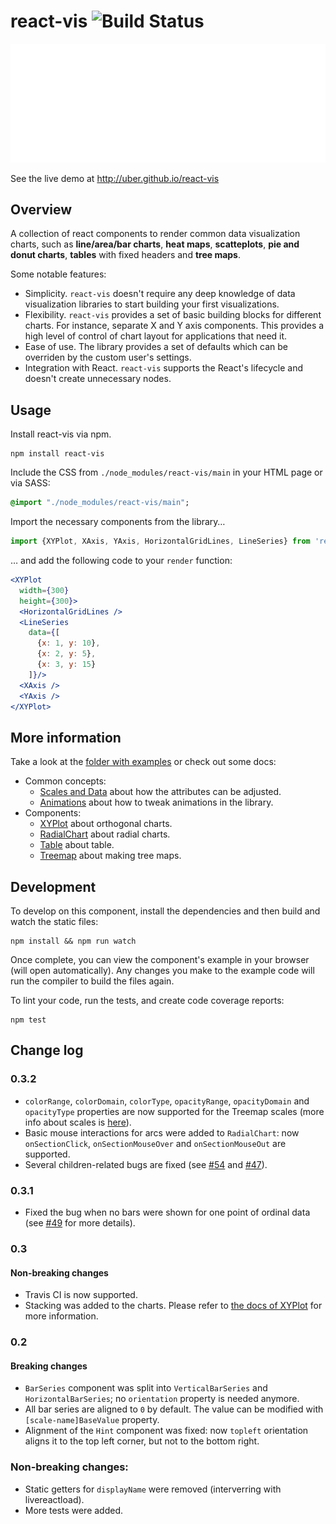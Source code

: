 # react-vis ![Build Status](https://travis-ci.org/uber/react-vis.svg?branch=master)

![Demo of XYPlot](docs/assets/react-vis.gif?raw=true)

See the live demo at http://uber.github.io/react-vis

## Overview

A collection of react components to render common data visualization charts, such as **line/area/bar charts**, **heat maps**, **scatteplots**, **pie and donut charts**, **tables** with fixed headers and **tree maps**.

Some notable features:

- Simplicity. `react-vis` doesn't require any deep knowledge of data visualization libraries to start building your first visualizations.
- Flexibility. `react-vis` provides a set of basic building blocks for different charts. For instance, separate X and Y axis components. This provides a high level of control of chart layout for applications that need it.
- Ease of use. The library provides a set of defaults which can be overriden by the custom user's settings.
- Integration with React. `react-vis` supports the React's lifecycle and doesn't create unnecessary nodes.

## Usage

Install react-vis via npm.

```shell
npm install react-vis
```

Include the CSS from `./node_modules/react-vis/main` in your HTML page or via SASS:
```sass
@import "./node_modules/react-vis/main";
```

Import the necessary components from the library&hellip;

```jsx
import {XYPlot, XAxis, YAxis, HorizontalGridLines, LineSeries} from 'react-vis';
```

&hellip; and add the following code to your `render` function:

```jsx
<XYPlot
  width={300}
  height={300}>
  <HorizontalGridLines />
  <LineSeries
    data={[
      {x: 1, y: 10},
      {x: 2, y: 5},
      {x: 3, y: 15}
    ]}/>
  <XAxis />
  <YAxis />
</XYPlot>
```

## More information

Take a look at the [folder with examples](src/example) or check out some docs:

- Common concepts:
  * [Scales and Data](docs/scales-and-data.md) about how the attributes can be adjusted.
  * [Animations](docs/animation.md) about how to tweak animations in the library.
- Components:
  * [XYPlot](docs/xy-plot.md) about orthogonal charts.
  * [RadialChart](docs/radial-chart.md) about radial charts.
  * [Table](docs/table.md) about table.
  * [Treemap](docs/treemap.md) about making tree maps.

## Development

To develop on this component, install the dependencies and then build and watch the static files:

```
npm install && npm run watch
```

Once complete, you can view the component's example in your browser (will open automatically). Any changes you make to the example code will run the compiler to build the files again.

To lint your code, run the tests, and create code coverage reports:
```
npm test
```

## Change log

### 0.3.2

* `colorRange`, `colorDomain`, `colorType`, `opacityRange`, `opacityDomain` and `opacityType` properties are now supported for the Treemap scales (more info about scales is [here](docs/scales-and-data.md)).
* Basic mouse interactions for arcs were added to `RadialChart`: now `onSectionClick`, `onSectionMouseOver` and `onSectionMouseOut` are supported.
* Several children-related bugs are fixed (see [#54](https://github.com/uber-common/react-vis/issues/54) and [#47](https://github.com/uber-common/react-vis/issues/47)).

### 0.3.1

* Fixed the bug when no bars were shown for one point of ordinal data (see [#49](https://github.com/uber-common/react-vis/issues/49) for more details).

### 0.3

#### Non-breaking changes

* Travis CI is now supported.
* Stacking was added to the charts. Please refer to [the docs of XYPlot](https://github.com/uber-common/react-vis/blob/master/docs/xy-plot.md) for more information.

### 0.2

#### Breaking changes

* `BarSeries` component was split into `VerticalBarSeries` and `HorizontalBarSeries`; no `orientation` property is needed anymore.
* All bar series are aligned to `0` by default. The value can be modified with `[scale-name]BaseValue` property.
* Alignment of the `Hint` component was fixed: now `topleft` orientation aligns it to the top left corner, but not to the bottom right.

### Non-breaking changes:

* Static getters for `displayName` were removed (interverring with livereactload).
* More tests were added.
